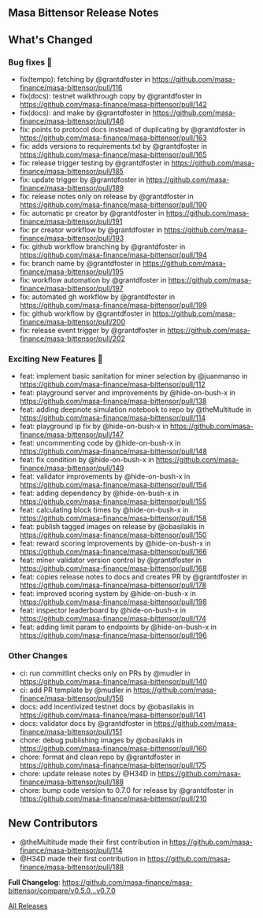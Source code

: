 ## Masa Bittensor Release Notes

<!-- Release notes generated using configuration in .github/release.yml at main -->

## What's Changed
### Bug fixes :bug:
* fix(tempo): fetching by @grantdfoster in https://github.com/masa-finance/masa-bittensor/pull/116
* fix(docs): testnet walkthrough copy by @grantdfoster in https://github.com/masa-finance/masa-bittensor/pull/142
* fix(docs): and make by @grantdfoster in https://github.com/masa-finance/masa-bittensor/pull/146
* fix: points to protocol docs instead of duplicating by @grantdfoster in https://github.com/masa-finance/masa-bittensor/pull/163
* fix: adds versions to requirements.txt by @grantdfoster in https://github.com/masa-finance/masa-bittensor/pull/165
* fix: release trigger testing by @grantdfoster in https://github.com/masa-finance/masa-bittensor/pull/185
* fix: update trigger by @grantdfoster in https://github.com/masa-finance/masa-bittensor/pull/189
* fix: release notes only on release by @grantdfoster in https://github.com/masa-finance/masa-bittensor/pull/190
* fix:  automatic pr creator by @grantdfoster in https://github.com/masa-finance/masa-bittensor/pull/191
* fix: pr creator workflow by @grantdfoster in https://github.com/masa-finance/masa-bittensor/pull/193
* fix: github workflow branching by @grantdfoster in https://github.com/masa-finance/masa-bittensor/pull/194
* fix: branch name by @grantdfoster in https://github.com/masa-finance/masa-bittensor/pull/195
* fix: workflow automation by @grantdfoster in https://github.com/masa-finance/masa-bittensor/pull/197
* fix: automated gh workflow by @grantdfoster in https://github.com/masa-finance/masa-bittensor/pull/199
* fix: github workflow by @grantdfoster in https://github.com/masa-finance/masa-bittensor/pull/200
* fix: release event trigger by @grantdfoster in https://github.com/masa-finance/masa-bittensor/pull/202
### Exciting New Features 🎉
* feat: implement basic sanitation for miner selection by @juanmanso in https://github.com/masa-finance/masa-bittensor/pull/112
* feat: playground server and improvements by @hide-on-bush-x in https://github.com/masa-finance/masa-bittensor/pull/138
* feat: adding deepnote simulation notebook to repo by @theMultitude in https://github.com/masa-finance/masa-bittensor/pull/114
* feat: playground ip fix by @hide-on-bush-x in https://github.com/masa-finance/masa-bittensor/pull/147
* feat: uncommenting code by @hide-on-bush-x in https://github.com/masa-finance/masa-bittensor/pull/148
* feat: fix condition by @hide-on-bush-x in https://github.com/masa-finance/masa-bittensor/pull/149
* feat: validator improvements by @hide-on-bush-x in https://github.com/masa-finance/masa-bittensor/pull/154
* feat: adding  dependency by @hide-on-bush-x in https://github.com/masa-finance/masa-bittensor/pull/155
* feat: calculating block times by @hide-on-bush-x in https://github.com/masa-finance/masa-bittensor/pull/158
* feat: publish tagged images on release by @obasilakis in https://github.com/masa-finance/masa-bittensor/pull/150
* feat: reward scoring improvements by @hide-on-bush-x in https://github.com/masa-finance/masa-bittensor/pull/166
* feat: miner validator version control by @grantdfoster in https://github.com/masa-finance/masa-bittensor/pull/168
* feat: copies release notes to docs and creates PR by @grantdfoster in https://github.com/masa-finance/masa-bittensor/pull/178
* feat: improved scoring system by @hide-on-bush-x in https://github.com/masa-finance/masa-bittensor/pull/198
* feat: inspector leaderboard by @hide-on-bush-x in https://github.com/masa-finance/masa-bittensor/pull/174
* feat: adding limit param to endpoints by @hide-on-bush-x in https://github.com/masa-finance/masa-bittensor/pull/196
### Other Changes
* ci: run commitlint checks only on PRs by @mudler in https://github.com/masa-finance/masa-bittensor/pull/140
* ci: add PR template by @mudler in https://github.com/masa-finance/masa-bittensor/pull/156
* docs: add incentivized testnet docs by @obasilakis in https://github.com/masa-finance/masa-bittensor/pull/141
* docs: validator docs by @grantdfoster in https://github.com/masa-finance/masa-bittensor/pull/151
* chore: debug publishing images by @obasilakis in https://github.com/masa-finance/masa-bittensor/pull/160
* chore: format and clean repo by @grantdfoster in https://github.com/masa-finance/masa-bittensor/pull/175
* chore: update release notes by @H34D in https://github.com/masa-finance/masa-bittensor/pull/188
* chore: bump code version to 0.7.0 for release by @grantdfoster in https://github.com/masa-finance/masa-bittensor/pull/210

## New Contributors
* @theMultitude made their first contribution in https://github.com/masa-finance/masa-bittensor/pull/114
* @H34D made their first contribution in https://github.com/masa-finance/masa-bittensor/pull/188

**Full Changelog**: https://github.com/masa-finance/masa-bittensor/compare/v0.5.0...v0.7.0

[All Releases](https://github.com/masa-finance/masa-bittensor/releases)

